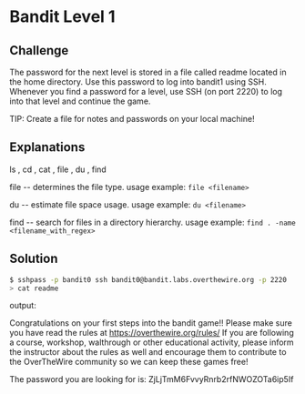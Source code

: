 # Bandit Level 1

## Challenge

The password for the next level is stored in a file called readme located in the home directory. Use this password to log into bandit1 using SSH. Whenever you find a password for a level, use SSH (on port 2220) to log into that level and continue the game.

TIP: Create a file for notes and passwords on your local machine!

## Explanations

ls , cd , cat , file , du , find

file -- determines the file type. usage example: `file <filename>`

du -- estimate file space usage. usage example: `du <filename>`

find -- search for files in a directory hierarchy. usage example: `find . -name <filename_with_regex>`

## Solution

```sh
$ sshpass -p bandit0 ssh bandit0@bandit.labs.overthewire.org -p 2220
> cat readme
```

output:

Congratulations on your first steps into the bandit game!!
Please make sure you have read the rules at https://overthewire.org/rules/
If you are following a course, workshop, walthrough or other educational activity,
please inform the instructor about the rules as well and encourage them to
contribute to the OverTheWire community so we can keep these games free!

The password you are looking for is: ZjLjTmM6FvvyRnrb2rfNWOZOTa6ip5If
